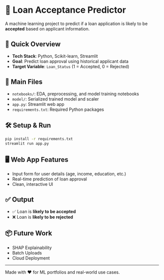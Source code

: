 
# 🏦 Loan Acceptance Predictor

A machine learning project to predict if a loan application is likely to be **accepted** based on applicant information.

## 🚀 Quick Overview

- **Tech Stack**: Python, Scikit-learn, Streamlit
- **Goal**: Predict loan approval using historical applicant data
- **Target Variable**: `Loan_Status` (1 = Accepted, 0 = Rejected)

## 📁 Main Files

- `notebooks/`: EDA, preprocessing, and model training notebooks
- `model/`: Serialized trained model and scaler
- `app.py`: Streamlit web app
- `requirements.txt`: Required Python packages

## 🛠️ Setup & Run

```bash
pip install -r requirements.txt
streamlit run app.py
```

## 🖥️ Web App Features

- Input form for user details (age, income, education, etc.)
- Real-time prediction of loan approval
- Clean, interactive UI

## ✅ Output

- ✅ Loan is **likely to be accepted**
- ❌ Loan is **likely to be rejected**

## 📦 Future Work

- SHAP Explainability
- Batch Uploads
- Cloud Deployment

---

Made with ❤️ for ML portfolios and real-world use cases.
